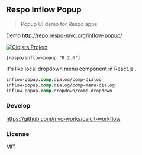 
Respo Inflow Popup
----

> Popup UI demo for Respo apps

Demo http://repo.respo-mvc.org/inflow-popup/

[![Clojars Project](https://img.shields.io/clojars/v/respo/inflow-popup.svg)](https://clojars.org/respo/inflow-popup)

```edn
[respo/inflow-popup "0.2.6"]
```

It's like local dropdown menu component in React.js .

```clojure
inflow-popup.comp.dialog/comp-dialog
inflow-popup.comp.dialog/comp-menu-dialog
inflow-popup.comp.dropdown/comp-dropdown
```

### Develop

https://github.com/mvc-works/calcit-workflow

### License

MIT
